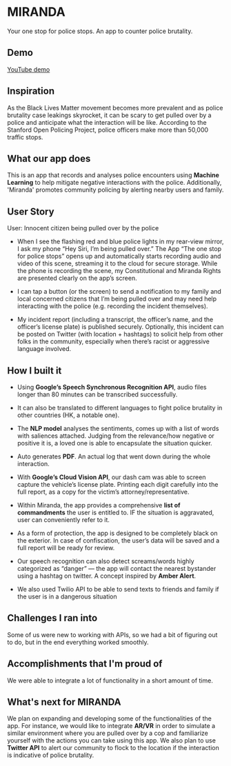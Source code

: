 # MIRANDA

Your one stop for police stops. An app to counter police brutality.

## Demo

[YouTube demo](https://youtu.be/jtJp1VVpyNQ)

## Inspiration
As the Black Lives Matter movement becomes more prevalent and as police brutality case leakings skyrocket, it can be scary to get pulled over by a police and anticipate what the interaction will be like. According to the Stanford Open Policing Project, police officers make more than 50,000 traffic stops.

## What our app does
This is an app that records and analyses police encounters using **Machine Learning** to help mitigate negative interactions with the police. Additionally, 'Miranda' promotes community policing by alerting nearby users and family.

## User Story
User: Innocent citizen being pulled over by the police

- When I see the flashing red and blue police lights in my rear-view mirror, I ask my phone “Hey Siri, I’m being pulled over.” The App “The one stop for police stops” opens up and automatically starts recording audio and video of this scene, streaming it to the cloud for secure storage. While the phone is recording the scene, my Constitutional and Miranda Rights are presented clearly on the app’s screen.

- I can tap a button (or the screen) to send a notification to my family and local concerned citizens that I’m being pulled over and may need help interacting with the police (e.g. recording the incident themselves).

- My incident report (including a transcript, the officer’s name, and the officer’s license plate) is published securely. Optionally, this incident can be posted on Twitter (with location + hashtags) to solicit help from other folks in the community, especially when there’s racist or aggressive language involved.

## How I built it
- Using **Google’s Speech Synchronous Recognition API**, audio files longer than 80 minutes can be transcribed successfully. 

- It can also be translated to different languages to fight police brutality in other countries (HK, a notable one). 
- The **NLP model** analyses the sentiments, comes up with a list of words with saliences attached. Judging from the relevance/how negative or positive it is, a loved one is able to encapsulate the situation quicker.

- Auto generates **PDF**. An actual log that went down during the whole interaction.

- With **Google’s Cloud Vision API**, our dash cam was able to screen capture the vehicle’s license plate. Printing each digit carefully into the full report, as a copy for the victim’s attorney/representative.

- Within Miranda, the app provides a comprehensive **list of commandments** the user is entitled to. IF the situation is aggravated, user can conveniently refer to it.

- As a form of protection, the app is designed to be completely black on the exterior. In case of confiscation, the user’s data will be saved and a full report will be ready for review.

- Our speech recognition can also detect screams/words highly categorized as “danger” — the app will contact the nearest bystander using a hashtag on twitter. A concept inspired by **Amber Alert**.

- We also used Twilio API to be able to send texts to friends and family if the user is in a dangerous situation

## Challenges I ran into
Some of us were new to working with APIs, so we had a bit of figuring out to do, but in the end everything worked smoothly. 

## Accomplishments that I'm proud of
We were able to integrate a lot of functionality in a short amount of time.

## What's next for MIRANDA
We plan on expanding and developing some of the functionalities of the app. For instance, we would like to integrate **AR/VR** in order to simulate a similar environment where you are pulled over by a cop and familiarize yourself with the actions you can take using this app. We also plan to use **Twitter API** to alert our community to flock to the location if the interaction is indicative of police brutality.

